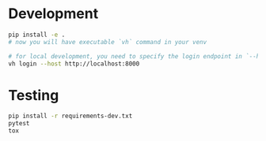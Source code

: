 # Development

```bash
pip install -e .
# now you will have executable `vh` command in your venv

# for local development, you need to specify the login endpoint in `--host` / `-h`, i.e.
vh login --host http://localhost:8000
```

# Testing

```bash
pip install -r requirements-dev.txt
pytest
tox
```
